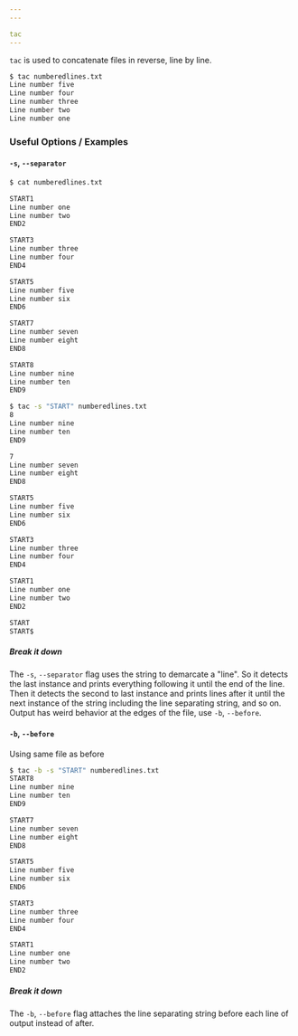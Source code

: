 ```yaml
---
---

tac
---
```

`tac` is used to concatenate files in reverse, line by line.
<!-- one line explanation would go here -->

<!-- minimal example -->
~~~ bash
$ tac numberedlines.txt
Line number five
Line number four
Line number three
Line number two
Line number one
~~~

<!--more-->

### Useful Options / Examples

#### `-s`, `--separator`

~~~ bash
$ cat numberedlines.txt

START1
Line number one
Line number two
END2

START3
Line number three
Line number four
END4

START5
Line number five
Line number six
END6

START7
Line number seven
Line number eight
END8

START8
Line number nine
Line number ten
END9

$ tac -s "START" numberedlines.txt
8
Line number nine
Line number ten
END9

7
Line number seven
Line number eight
END8

START5
Line number five
Line number six
END6

START3
Line number three
Line number four
END4

START1
Line number one
Line number two
END2

START
START$
~~~

##### Break it down

The `-s`, `--separator` flag uses the string to demarcate a "line". So it detects the last instance and prints everything following it until the end of the line. Then it detects the second to last instance and prints lines after it until the next instance of the string including the line separating string, and so on. Output has weird behavior at the edges of the file, use `-b`, `--before`.

#### `-b`, `--before`

Using same file as before

~~~ bash
$ tac -b -s "START" numberedlines.txt 
START8
Line number nine
Line number ten
END9

START7
Line number seven
Line number eight
END8

START5
Line number five
Line number six
END6

START3
Line number three
Line number four
END4

START1
Line number one
Line number two
END2
~~~

##### Break it down

The `-b`, `--before` flag attaches the line separating string before each line of output instead of after.
